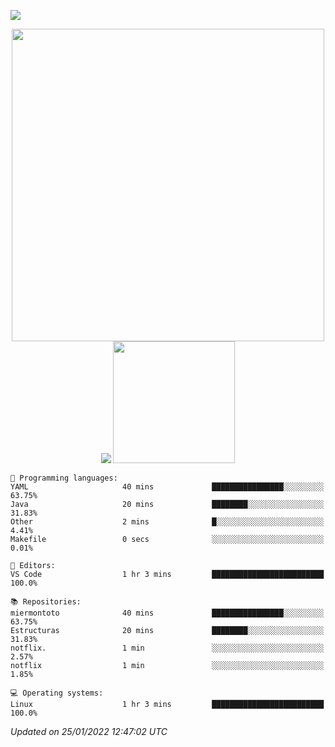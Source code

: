 ![](https://hit.yhype.me/github/profile?user_id=20926603)

<p align="center">
  <img src="https://raw.githubusercontent.com/miermontoto/miermontoto/main/daft.gif" width="500px" />
  <img src="https://github-readme-stats.vercel.app/api?username=miermontoto&count_private=true&include_all_commits=true&hide_border=true&theme=nord" />
  <img src="https://github-readme-stats.vercel.app/api/top-langs/?username=miermontoto&layout=compact&card_width=250&exclude_repo=TEC&langs_count=8&hide_border=true&theme=nord" height="195rem" />
</p>

<!--START_SECTION:waka-->
```text
💬 Programming languages: 
YAML                     40 mins             ████████████████░░░░░░░░░   63.75% 
Java                     20 mins             ████████░░░░░░░░░░░░░░░░░   31.83% 
Other                    2 mins              █░░░░░░░░░░░░░░░░░░░░░░░░   4.41% 
Makefile                 0 secs              ░░░░░░░░░░░░░░░░░░░░░░░░░   0.01%

📝 Editors: 
VS Code                  1 hr 3 mins         █████████████████████████   100.0%

📚 Repositories: 
miermontoto              40 mins             ████████████████░░░░░░░░░   63.75% 
Estructuras              20 mins             ████████░░░░░░░░░░░░░░░░░   31.83% 
notflix.                 1 min               ░░░░░░░░░░░░░░░░░░░░░░░░░   2.57% 
notflix                  1 min               ░░░░░░░░░░░░░░░░░░░░░░░░░   1.85%

💻 Operating systems: 
Linux                    1 hr 3 mins         █████████████████████████   100.0%

```


 *Updated on 25/01/2022 12:47:02 UTC*
<!--END_SECTION:waka-->
